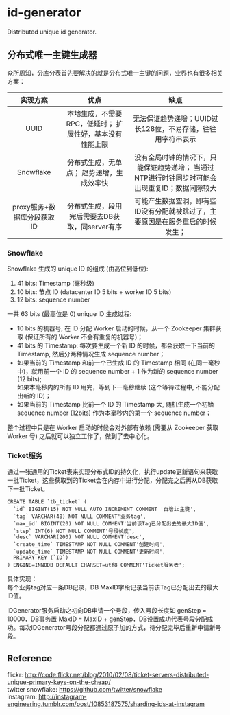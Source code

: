 # id-generator
Distributed unique id generator.

## 分布式唯一主键生成器
众所周知，分库分表首先要解决的就是分布式唯一主键的问题，业界也有很多相关方案：<br>

| 实现方案 | 优点 | 缺点 |
| :----: | :----: | :----: |
| UUID | 本地生成，不需要RPC，低延时； 扩展性好，基本没有性能上限 | 无法保证趋势递增；UUID过长128位，不易存储，往往用字符串表示 |
| Snowflake   | 分布式生成，无单点； 趋势递增，生成效率快     | 没有全局时钟的情况下，只能保证趋势递增； 当通过NTP进行时钟同步时可能会出现重复ID；数据间隙较大    |
| proxy服务+数据库分段获取ID | 分布式生成，段用完后需要去DB获取，同server有序 | 可能产生数据空洞，即有些ID没有分配就被跳过了，主要原因是在服务重启的时候发生；|

### Snowflake
Snowflake 生成的 unique ID 的组成 (由高位到低位):

1. 41 bits: Timestamp (毫秒级)
2. 10 bits: 节点 ID (datacenter ID 5 bits + worker ID 5 bits)
3. 12 bits: sequence number

一共 63 bits (最高位是 0)
unique ID 生成过程:

* 10 bits 的机器号, 在 ID 分配 Worker 启动的时候，从一个 Zookeeper 集群获取 (保证所有的 Worker 不会有重复的机器号)；
* 41 bits 的 Timestamp: 每次要生成一个新 ID 的时候，都会获取一下当前的 Timestamp, 然后分两种情况生成 sequence number；
* 如果当前的 Timestamp 和前一个已生成 ID 的 Timestamp 相同 (在同一毫秒中)，就用前一个 ID 的 sequence number + 1 作为新的 sequence number (12 bits);  
  如果本毫秒内的所有 ID 用完，等到下一毫秒继续 (这个等待过程中, 不能分配出新的 ID)；
* 如果当前的 Timestamp 比前一个 ID 的 Timestamp 大, 随机生成一个初始 sequence number (12bits) 作为本毫秒内的第一个 sequence number；

整个过程中只是在 Worker 启动的时候会对外部有依赖 (需要从 Zookeeper 获取 Worker 号) 之后就可以独立工作了，做到了去中心化。


### Ticket服务
通过一张通用的Ticket表来实现分布式ID的持久化，执行update更新语句来获取一批Ticket，这些获取到的Ticket会在内存中进行分配，分配完之后再从DB获取下一批Ticket。

```
CREATE TABLE `tb_ticket` (
  `id` BIGINT(15) NOT NULL AUTO_INCREMENT COMMENT '自增id主键',
  `tag` VARCHAR(40) NOT NULL COMMENT'业务tag',
  `max_id` BIGINT(20) NOT NULL COMMENT'当前该Tag已分配出去的最大ID值',
  `step` INT(6) NOT NULL COMMENT'号段长度',
  `desc` VARCHAR(200) NOT NULL COMMENT'desc',
  `create_time` TIMESTAMP NOT NULL COMMENT'创建时间',
  `update_time` TIMESTAMP NOT NULL COMMENT'更新时间',
  PRIMARY KEY (`ID`)
) ENGINE=INNODB DEFAULT CHARSET=utf8 COMMENT'Ticket服务表';
```

具体实现：<br>
每个业务tag对应一条DB记录，DB MaxID字段记录当前该Tag已分配出去的最大ID值。

IDGenerator服务启动之初向DB申请一个号段，传入号段长度如 genStep = 10000，DB事务置 MaxID = MaxID + genStep，DB设置成功代表号段分配成功。每次IDGenerator号段分配都通过原子加的方式，待分配完毕后重新申请新号段。

## Reference
flickr: http://code.flickr.net/blog/2010/02/08/ticket-servers-distributed-unique-primary-keys-on-the-cheap/<br>
twitter snowflake: https://github.com/twitter/snowflake<br>
instagram: http://instagram-engineering.tumblr.com/post/10853187575/sharding-ids-at-instagram<br>

